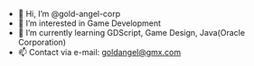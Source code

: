 - 👋 Hi, I’m @gold-angel-corp
- 👀 I’m interested in Game Development
- 🌱 I’m currently learning GDScript, Game Design, Java(Oracle Corporation)
- 📫 Contact via e-mail: goldangel@gmx.com

<!---
gold-angel-corp/gold-angel-corp is a ✨ special ✨ repository because its `README.md` (this file) appears on your GitHub profile.
You can click the Preview link to take a look at your changes.
--->
